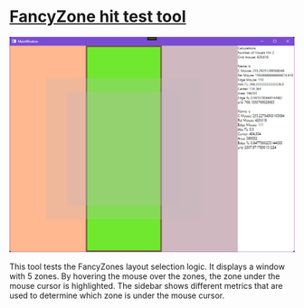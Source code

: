 # [FancyZone hit test tool](/tools/FancyZone_HitTest/)

![Image of the FancyZones hit test tool](/doc/images/tools/fancyzones-hit-test.png)

This tool tests the FancyZones layout selection logic. It displays a window with 5 zones. By hovering the mouse over the zones, the zone under the mouse cursor is highlighted. The sidebar shows different metrics that are used to determine which zone is under the mouse cursor.
